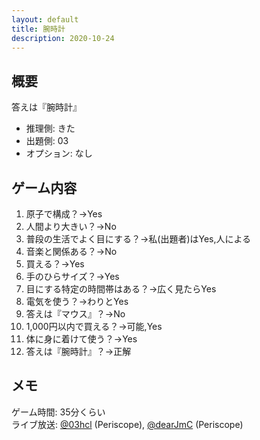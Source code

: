 ```yaml
---
layout: default
title: 腕時計
description: 2020-10-24
---
```


## 概要

答えは『腕時計』

- 推理側: きた
- 出題側: 03
- オプション: なし

## ゲーム内容

1. 原子で構成？→Yes
2. 人間より大きい？→No
3. 普段の生活でよく目にする？→私(出題者)はYes,人による
4. 音楽と関係ある？→No
5. 買える？→Yes
6. 手のひらサイズ？→Yes
7. 目にする特定の時間帯はある？→広く見たらYes
8. 電気を使う？→わりとYes
9. 答えは『マウス』？→No
10. 1,000円以内で買える？→可能,Yes
11. 体に身に着けて使う？→Yes
12. 答えは『腕時計』？→正解

## メモ

ゲーム時間: 35分くらい  
ライブ放送: [@03hcl](https://www.periscope.tv/03hcl/1RDGlrlrWldxL) (Periscope), [@dearJmC](https://www.pscp.tv/dearJmC/1jMJgXmXELyxL) (Periscope)
